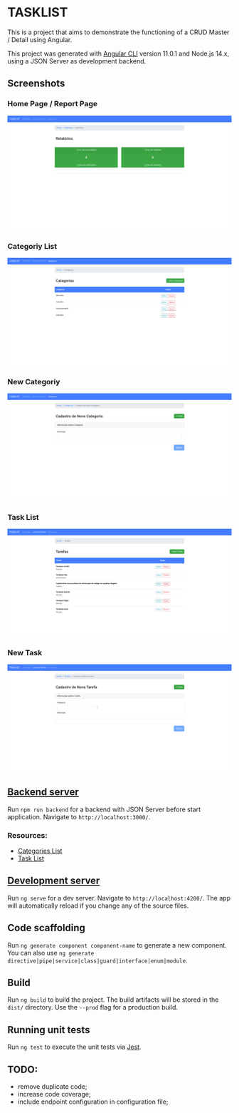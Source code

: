 # TASKLIST

This is a project that aims to demonstrate the functioning of a CRUD Master / Detail using Angular.

This project was generated with [Angular CLI](https://github.com/angular/angular-cli) version 11.0.1 and Node.js 14.x, using a JSON Server as development backend.

## Screenshots

### Home Page / Report Page

![home_page](src/assets/snapshots/reports.png?raw=true)

### Categoriy List

![category_list](src/assets/snapshots/category-list.png?raw=true)

### New Categoriy

![new_category](src/assets/snapshots/new-category.png?raw=true)

### Task List

![task_list](src/assets/snapshots/task-list.png?raw=true)

### New Task

![new_task](src/assets/snapshots/new-task.png?raw=true)

## [Backend server](http://localhost:3000)

Run `npm run backend` for a backend with JSON Server before start application. Navigate to `http://localhost:3000/`.

### Resources:

- [Categories List](http://localhost:3000/tasks)
- [Task List](http://localhost:3000/lists)

## [Development server](http://localhost:4200/)

Run `ng serve` for a dev server. Navigate to `http://localhost:4200/`. The app will automatically reload if you change any of the source files.

## Code scaffolding

Run `ng generate component component-name` to generate a new component. You can also use `ng generate directive|pipe|service|class|guard|interface|enum|module`.

## Build

Run `ng build` to build the project. The build artifacts will be stored in the `dist/` directory. Use the `--prod` flag for a production build.

## Running unit tests

Run `ng test` to execute the unit tests via [Jest](https://jestjs.io/).

## TODO:

- remove duplicate code;
- increase code coverage;
- include endpoint configuration in configuration file;
